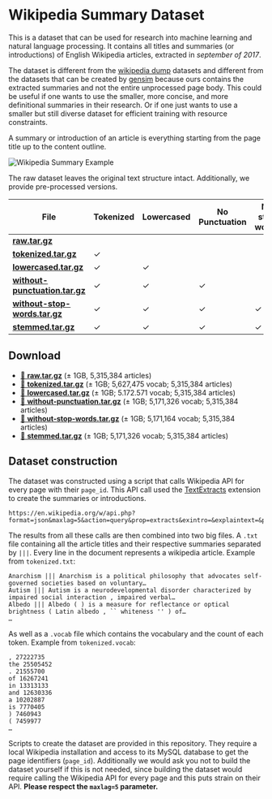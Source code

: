 Wikipedia Summary Dataset
======

This is a dataset that can be used for research into machine learning and natural language processing. It contains all titles and summaries (or introductions) of English Wikipedia articles, extracted in *september of 2017*.

The dataset is different from the [wikipedia dump](https://dumps.wikimedia.org/backup-index.html) datasets and different from the datasets that can be created by [gensim](http://textminingonline.com/training-word2vec-model-on-english-wikipedia-by-gensim) because ours contains the extracted summaries and not the entire unprocessed page body. This could be useful if one wants to use the smaller, more concise, and more definitional summaries in their research. Or if one just wants to use a smaller but still diverse dataset for efficient training with resource constraints.

A summary or introduction of an article is everything starting from the page title up to the content outline.

![Wikipedia Summary Example](https://user-images.githubusercontent.com/44893/31073372-f02d4384-a76b-11e7-909f-1e3769b3b9d0.png)

The raw dataset leaves the original text structure intact. Additionally, we provide pre-processed versions.

File | Tokenized | Lowercased | No Punctuation | No stop words | Stemmed
--- | --- | --- | --- | --- | ---
[**raw.tar.gz**](http://blob.thijs.ai/wiki-summary-dataset/raw.tar.gz) |  |  |  |  |  |
[**tokenized.tar.gz**](http://blob.thijs.ai/wiki-summary-dataset/tokenized.tar.gz) | ✓ |  |  |  |  |
[**lowercased.tar.gz**](http://blob.thijs.ai/wiki-summary-dataset/lowercased.tar.gz) | ✓ | ✓ |  |  |  |
[**without-punctuation.tar.gz**](http://blob.thijs.ai/wiki-summary-dataset/without-punctuation.tar.gz) | ✓ | ✓ | ✓ |  |  |
[**without-stop-words.tar.gz**](http://blob.thijs.ai/wiki-summary-dataset/without-stop-words.tar.gz) | ✓ | ✓ | ✓ | ✓ |  |
[**stemmed.tar.gz**](http://blob.thijs.ai/wiki-summary-dataset/stemmed.tar.gz) | ✓ | ✓ | ✓ | ✓ | ✓ |

Download
-----

- [💾 **raw.tar.gz**](http://blob.thijs.ai/wiki-summary-dataset/raw.tar.gz) (± 1GB, 5,315,384 articles)
- [💾 **tokenized.tar.gz**](http://blob.thijs.ai/wiki-summary-dataset/tokenized.tar.gz) (± 1GB; 5,627,475 vocab; 5,315,384 articles)
- [💾 **lowercased.tar.gz**](http://blob.thijs.ai/wiki-summary-dataset/lowercased.tar.gz) (± 1GB; 5.172.571 vocab; 5,315,384 articles)
- [💾 **without-punctuation.tar.gz**](http://blob.thijs.ai/wiki-summary-dataset/without-punctuation.tar.gz) (± 1GB; 5,171,326 vocab; 5,315,384 articles)
- [💾 **without-stop-words.tar.gz**](http://blob.thijs.ai/wiki-summary-dataset/without-stop-words.tar.gz) (± 1GB; 5,171,164 vocab; 5,315,384 articles)
- [💾 **stemmed.tar.gz**](http://blob.thijs.ai/wiki-summary-dataset/stemmed.tar.gz) (± 1GB; 5,171,326 vocab; 5,315,384 articles)

Dataset construction
-----

The dataset was constructed using a script that calls Wikipedia API for every page with their `page_id`. This API call used the [TextExtracts](https://www.mediawiki.org/wiki/Extension:TextExtracts) extension to create the summaries or introductions.

```
https://en.wikipedia.org/w/api.php?format=json&maxlag=5&action=query&prop=extracts&exintro=&explaintext=&pageids=123|456|789
```

The results from all these calls are then combined into two big files. A `.txt` file containing all the article titles and their respective summaries separated by `|||`. Every line in the document represents a wikipedia article. Example from `tokenized.txt`:

```
Anarchism ||| Anarchism is a political philosophy that advocates self-governed societies based on voluntary…
Autism ||| Autism is a neurodevelopmental disorder characterized by impaired social interaction , impaired verbal…
Albedo ||| Albedo ( ) is a measure for reflectance or optical brightness ( Latin albedo , `` whiteness '' ) of…
…
```

As well as a `.vocab` file which contains the vocabulary and the count of each token. Example from `tokenized.vocab`:

```
, 27222735
the 25505452
. 21555700
of 16267241
in 13313133
and 12630336
a 10202887
is 7770405
) 7460943
( 7459977
…
```

Scripts to create the dataset are provided in this repository. They require a local Wikipedia installation and access to its MySQL database to get the page identifiers (`page_id`). Additionally we would ask you not to build the dataset yourself if this is not needed, since building the dataset would require calling the Wikipedia API for every page and this puts strain on their API. **Please respect the `maxlag=5` parameter.**

